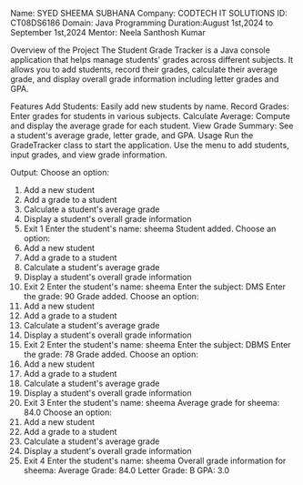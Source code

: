 Name: SYED SHEEMA SUBHANA Company: CODTECH IT SOLUTIONS ID: CT08DS6186 Domain: Java Programming Duration:August 1st,2024 to September 1st,2024 Mentor: Neela Santhosh Kumar

Overview of the Project
The Student Grade Tracker is a Java console application that helps manage students' grades across different subjects. It allows you to add students, record their grades, calculate their average grade, and display overall grade information including letter grades and GPA.

Features
Add Students: Easily add new students by name.
Record Grades: Enter grades for students in various subjects.
Calculate Average: Compute and display the average grade for each student.
View Grade Summary: See a student's average grade, letter grade, and GPA.
Usage
Run the GradeTracker class to start the application. Use the menu to add students, input grades, and view grade information.


Output:
Choose an option:
1. Add a new student
2. Add a grade to a student
3. Calculate a student's average grade
4. Display a student's overall grade information
5. Exit
1
Enter the student's name:
sheema
Student added.
Choose an option:
1. Add a new student
2. Add a grade to a student
3. Calculate a student's average grade
4. Display a student's overall grade information
5. Exit
2
Enter the student's name:
sheema
Enter the subject:
DMS
Enter the grade:
90
Grade added.
Choose an option:
1. Add a new student
2. Add a grade to a student
3. Calculate a student's average grade
4. Display a student's overall grade information
5. Exit
2
Enter the student's name:
sheema
Enter the subject:
DBMS
Enter the grade:
78
Grade added.
Choose an option:
1. Add a new student
2. Add a grade to a student
3. Calculate a student's average grade
4. Display a student's overall grade information
5. Exit
3
Enter the student's name:
sheema
Average grade for sheema: 84.0
Choose an option:
1. Add a new student
2. Add a grade to a student
3. Calculate a student's average grade
4. Display a student's overall grade information
5. Exit
4
Enter the student's name:
sheema
Overall grade information for sheema:
Average Grade: 84.0
Letter Grade: B
GPA: 3.0
